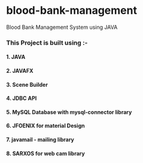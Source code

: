 # blood-bank-management
Blood Bank Management System using JAVA

### This Project is built using :-

#### 1. JAVA
#### 2. JAVAFX
#### 3. Scene Builder
#### 4. JDBC API
#### 5. MySQL Database with mysql-connector library
#### 6. JFOENIX for material Design
#### 7. javamail - mailing library
#### 8. SARXOS for web cam library
